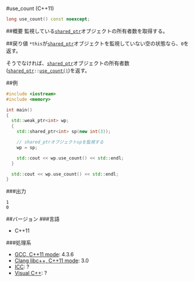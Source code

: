 #use_count (C++11)
```cpp
long use_count() const noexcept;
```

##概要
監視している[`shared_ptr`](/reference/memory/shared_ptr.md)オブジェクトの所有者数を取得する。


##戻り値
`*this`が[`shared_ptr`](/reference/memory/shared_ptr.md)オブジェクトを監視していない空の状態なら、`0`を返す。

そうでなければ、[`shared_ptr`](/reference/memory/shared_ptr.md)オブジェクトの所有者数([`shared_ptr`](/reference/memory/shared_ptr)`::`[`use_count()`](/reference/memory/shared_ptr/use_count.md))を返す。


##例
```cpp
#include <iostream>
#include <memory>

int main()
{
  std::weak_ptr<int> wp;
  {
    std::shared_ptr<int> sp(new int(3));

    // shared_ptrオブジェクトspを監視する
    wp = sp;

    std::cout << wp.use_count() << std::endl;
  }

  std::cout << wp.use_count() << std::endl;
}
```

###出力
```
1
0
```

##バージョン
###言語
- C++11

###処理系
- [GCC, C++11 mode](/implementation#gcc.md): 4.3.6
- [Clang libc++, C++11 mode](/implementation#clang.md): 3.0
- [ICC](/implementation#icc.md): ?
- [Visual C++](/implementation#visual_cpp.md): ?
